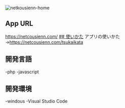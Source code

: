 ![netkousienn-home](https://github.com/ryouga-en/netcousienn/assets/144085135/194814da-e85b-4d2d-a52d-801b15a52b3d)

## App URL
https://netcousienn.com/
[## 使いかた](https://github.com/ryouga-en/netcousienn/issues/4#issue-1889292818)
アプリの使いかた→https://netcousienn.com/tsukaikata
## 開発言語
-php
-javascript
## 開発環境
-windous
-Visual Studio Code

